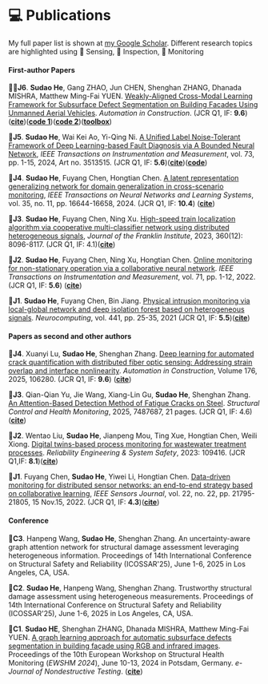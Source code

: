 
# 💻 Publications

My full paper list is shown at [my Google Scholar](https://scholar.google.com/citations?user=SCHOLAR_ID&user=3jbGRAYAAAAJ). Different research topics are highlighted using 🔶 Sensing,  🚩 Inspection, 🚄 Monitoring


#### First-author Papers
🔶🚩**J6**. **Sudao He**, Gang ZHAO, Jun CHEN, Shenghan ZHANG, Dhanada MISHRA, Matthew Ming-Fai YUEN. [Weakly-Aligned Cross-Modal Learning Framework for Subsurface Defect Segmentation on Building Facades Using Unmanned Aerial Vehicles](http://dx.doi.org/10.2139/ssrn.4845688). *Automation in Construction*. (JCR Q1, IF: **9.6**)([**cite**](https://scholar.google.com/scholar?hl=zh-CN&as_sdt=0%2C5&q=+Weakly-aligned+cross-modal+learning+framework+for+subsurface+defect+segmentation+on+building+fa%C3%A7ades+using+UAVs&btnG=#d=gs_cit&t=1748504706676&u=%2Fscholar%3Fq%3Dinfo%3AMzWfw_bQ050J%3Ascholar.google.com%2F%26output%3Dcite%26scirp%3D0%26hl%3Dzh-CN))([**code 1**](https://github.com/sudao-he/Multimodal-Feature-Description-Network))([**code 2**](https://github.com/sudao-he/Prompt-aided-Cross-modal-Graph-Learning))([**toolbox**](https://github.com/sudao-he/Multimodal-Landmark-Annotation))

🚄**J5**. **Sudao He**, Wai Kei Ao, Yi-Qing Ni. [A Unified Label Noise-Tolerant Framework of Deep Learning-based Fault Diagnosis via A Bounded Neural Network](https://ieeexplore.ieee.org/abstract/document/10462126), *IEEE Transactions on Instrumentation and Measurement*, vol. 73, pp. 1-15, 2024, Art no. 3513515. (JCR Q1, IF: **5.6**)([**cite**](https://scholar.google.com/scholar?hl=zh-CN&as_sdt=0%2C5&q=+A+Unified+Label+Noise-Tolerant+Framework+of+Deep+Learning-based+Fault+Diagnosis+via+A+Bounded+Neural+Network&btnG=#d=gs_cit&t=1748504497705&u=%2Fscholar%3Fq%3Dinfo%3A0QIBrQ6ntkYJ%3Ascholar.google.com%2F%26output%3Dcite%26scirp%3D0%26hl%3Dzh-CN))([**code**](https://github.com/sudao-he/Bounded_Neural_Network))

🚄**J4**. **Sudao He**, Fuyang Chen, Hongtian Chen. [A latent representation generalizing network for domain generalization in cross-scenario monitoring](https://ieeexplore.ieee.org/abstract/document/10195224), *IEEE Transactions on Neural Networks and Learning Systems*, vol. 35, no. 11, pp. 16644-16658, 2024. (JCR Q1, IF: **10.4**) ([**cite**](https://scholar.google.com/scholar?hl=zh-CN&as_sdt=0%2C5&btnG=#d=gs_cit&t=1699859773068&u=%2Fscholar%3Fq%3Dinfo%3AumFFoC6IjMwJ%3Ascholar.google.com%2F%26output%3Dcite%26scirp%3D5%26hl%3Dzh-CN))

🚄**J3**. **Sudao He**, Fuyang Chen, Ning Xu. [High-speed train localization algorithm via cooperative multi-classifier network using distributed heterogeneous signals](https://www.sciencedirect.com/science/article/pii/S0016003223003861), *Journal of the Franklin Institute*, 2023, 360(12): 8096-8117. (JCR Q1, IF: 4.1)([**cite**](https://scholar.google.com/scholar?hl=zh-CN&as_sdt=0%2C5&btnG=#d=gs_cit&t=1699860089168&u=%2Fscholar%3Fq%3Dinfo%3ADIPCGyPPaeYJ%3Ascholar.google.com%2F%26output%3Dcite%26scirp%3D3%26hl%3Dzh-CN))

🚄**J2**. **Sudao He**, Fuyang Chen, Ning Xu, Hongtian Chen. [Online monitoring for non-stationary operation via a collaborative neural network](https://ieeexplore.ieee.org/abstract/document/9756373). *IEEE Transactions on Instrumentation and Measurement*, vol. 71, pp. 1-12, 2022. (JCR Q1, IF: **5.6**) ([**cite**](https://scholar.google.com/scholar?hl=zh-CN&as_sdt=0%2C5&btnG=#d=gs_cit&t=1699860000183&u=%2Fscholar%3Fq%3Dinfo%3ALR5BCqh9o_4J%3Ascholar.google.com%2F%26output%3Dcite%26scirp%3D0%26hl%3Dzh-CN))

🚄**J1**. **Sudao He**, Fuyang Chen, Bin Jiang. [Physical intrusion monitoring via local-global network and deep isolation forest based on heterogeneous signals](https://www.sciencedirect.com/science/article/pii/S0925231221001867). *Neurocomputing*, vol. 441, pp. 25-35, 2021 (JCR Q1, IF: **5.5**)([**cite**](https://scholar.google.com/scholar?hl=zh-CN&as_sdt=0%2C5&btnG=#d=gs_cit&t=1699860041374&u=%2Fscholar%3Fq%3Dinfo%3ArjuE8Rm2RicJ%3Ascholar.google.com%2F%26output%3Dcite%26scirp%3D1%26hl%3Dzh-CN))

#### Papers as second and other authors 
🔶**J4**. Xuanyi Lu, **Sudao He**, Shenghan Zhang. [Deep learning for automated crack quantification with distributed fiber optic sensing: Addressing strain overlap and interface nonlinearity](https://www.sciencedirect.com/science/article/pii/S0926580525003206). *Automation in Construction*, Volume 176, 2025, 106280. (JCR Q1, IF: **9.6**) ([**cite**](https://scholar.google.com/scholar?hl=zh-CN&as_sdt=0%2C5&q=Deep+learning+for+automated+crack+quantification+with+distributed+fiber+optic+sensing%3A+Addressing+strain+overlap+and+interface+nonlinearity&btnG=#d=gs_cit&t=1748505604673&u=%2Fscholar%3Fq%3Dinfo%3A9HPmwN03T14J%3Ascholar.google.com%2F%26output%3Dcite%26scirp%3D0%26hl%3Dzh-CN))

🚄**J3**. Qian-Qian Yu, Jie Wang, Xiang-Lin Gu, **Sudao He**, Shenghan Zhang. [An Attention-Based Detection Method of Fatigue Cracks on Steel](https://onlinelibrary.wiley.com/doi/full/10.1155/stc/7487687). *Structural Control and Health Monitoring*, 2025, 7487687, 21 pages. (JCR Q1, IF: 4.6) ([**cite**](https://scholar.google.com/scholar?hl=zh-CN&as_sdt=0%2C5&q=An+Attention%E2%80%90Based+Detection+Method+of+Fatigue+Cracks+on+Steel&btnG=#d=gs_cit&t=1748505353944&u=%2Fscholar%3Fq%3Dinfo%3Ae8j4eD_0pXsJ%3Ascholar.google.com%2F%26output%3Dcite%26scirp%3D0%26hl%3Dzh-CN))

🚄**J2**. Wentao Liu, **Sudao He**, Jianpeng Mou, Ting Xue, Hongtian Chen, Weili Xiong. [Digital twins-based process monitoring for wastewater treatment processes](https://www.sciencedirect.com/science/article/pii/S0951832023003307). *Reliability Engineering & System Safety*, 2023: 109416. (JCR Q1,IF: **8.1**)([**cite**](https://scholar.google.com/scholar?hl=zh-CN&as_sdt=0%2C5&btnG=#d=gs_cit&t=1699860157106&u=%2Fscholar%3Fq%3Dinfo%3AxY14RwB2dMgJ%3Ascholar.google.com%2F%26output%3Dcite%26scirp%3D4%26hl%3Dzh-CN))

🚄**J1**. Fuyang Chen, **Sudao He**, Yiwei Li, Hongtian Chen. [Data-driven monitoring for distributed sensor networks: an end-to-end strategy based on collaborative learning](https://ieeexplore.ieee.org/abstract/document/9915322), *IEEE Sensors Journal*, vol. 22, no. 22, pp. 21795-21805, 15 Nov.15, 2022. (JCR Q1, IF: **4.3**)([**cite**](https://scholar.google.com/scholar?hl=zh-CN&as_sdt=0%2C5&btnG=#d=gs_cit&t=1699860131468&u=%2Fscholar%3Fq%3Dinfo%3AXes_Ogjk7mkJ%3Ascholar.google.com%2F%26output%3Dcite%26scirp%3D2%26hl%3Dzh-CN))

#### Conference
🚩**C3**. Hanpeng Wang, **Sudao He**, Shenghan Zhang. An uncertainty-aware graph attention network for structural damage assessment leveraging heterogeneous information. Proceedings of 14th International Conference on Structural Safety and Reliability (ICOSSAR'25), June 1-6, 2025 in Los Angeles, CA, USA.

🚩**C2**. **Sudao He**, Hanpeng Wang, Shenghan Zhang. Trustworthy structural damage assessment using heterogeneous measurements. Proceedings of 14th International Conference on Structural Safety and Reliability (ICOSSAR'25), June 1-6, 2025 in Los Angeles, CA, USA.

🚩**C1**. **Sudao HE**, Shenghan ZHANG, Dhanada MISHRA, Matthew Ming-Fai YUEN. [A graph learning approach for automatic subsurface defects segmentation in building façade using RGB and infrared images](https://www.ndt.net/search/docs.php3?id=29567). Proceedings of the 10th European Workshop on Structural Health Monitoring (*EWSHM 2024*), June 10-13, 2024 in Potsdam, Germany. *e-Journal of Nondestructive Testing*. ([**cite**](https://scholar.google.com/scholar?hl=zh-CN&as_sdt=0%2C5&q=A+graph+learning+approach+for+automatic+subsurface+defects+segmentation+in+building+fa%C3%A7ade+using+RGB+and+infrared+images&btnG=#d=gs_cit&t=1748505723064&u=%2Fscholar%3Fq%3Dinfo%3ACXemfQYwStsJ%3Ascholar.google.com%2F%26output%3Dcite%26scirp%3D0%26hl%3Dzh-CN))
